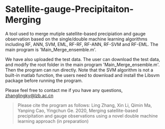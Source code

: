 # Satellite-gauge-Precipitaiton-Merging

A tool used to merge mutiple satellite-based precipiation and gauge observation based on the single/double machine learning algorithms including RF, ANN, SVM, EML, RF-RF, RF-ANN, RF-SVM and RF-EML. The main program is 'Main_Merge_ensemble.m'. 

We have also uploaded the test data. The user can download the test data, and modify the root folder in the main program 'Main_Merge_ensemble.m'. Then the program can run directly. Note that the SVM algorithm is not a built-in matlab function, the users need to download and install the Libsvm package before running the program. 

Please feel free to contact me if you have any questions, zhanglingky@lzb.ac.cn

> Please cite the program as follows:
Ling Zhang, Xin Li, Qimin Ma, Yanping Cao, Yingchun Ge. 2020, Merging satellite-based precipitation and gauge observations using a novel double machine learning approach (in preparation)

